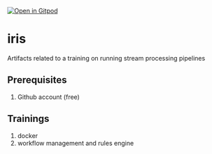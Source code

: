 [![Open in Gitpod](https://gitpod.io/button/open-in-gitpod.svg)](https://gitpod.io/#https://github.com/datamindedbe/iris)

# iris

Artifacts related to a training on running stream processing pipelines

## Prerequisites

1. Github account (free)

## Trainings

1. docker
2. workflow management and rules engine
